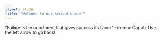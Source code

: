 ```yaml
---
layout: slide
title: "Welcome to our second slide!"
---
```

"Failure is the condiment that gives success its flavor" -Truman Capote
Use the left arrow to go back!
